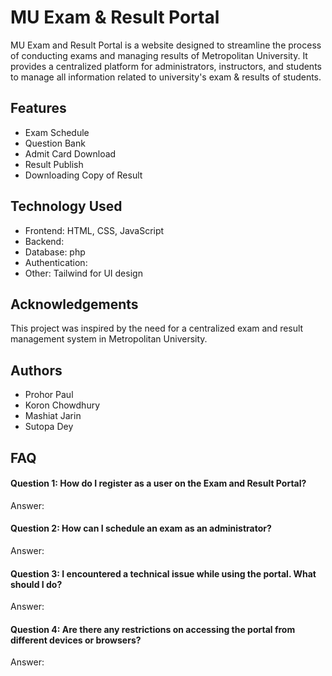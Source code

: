 # MU Exam & Result Portal

MU Exam and Result Portal is a website designed to streamline the process of conducting exams and managing results of Metropolitan University. It provides a centralized platform for administrators, instructors, and students to manage all information related to university's exam & results of students.

## Features
* Exam Schedule
* Question Bank
* Admit Card Download
* Result Publish
* Downloading Copy of Result

## Technology Used
* Frontend: HTML, CSS, JavaScript
* Backend: 
* Database: php
* Authentication:
* Other: Tailwind for UI design

## Acknowledgements
This project was inspired by the need for a centralized exam and result management system in Metropolitan University.

## Authors
* Prohor Paul
* Koron Chowdhury
* Mashiat Jarin
* Sutopa Dey




## FAQ

#### Question 1: How do I register as a user on the Exam and Result Portal?
Answer:

#### Question 2: How can I schedule an exam as an administrator? 
Answer:

#### Question 3: I encountered a technical issue while using the portal. What should I do?
Answer:

#### Question 4: Are there any restrictions on accessing the portal from different devices or browsers?
Answer:

